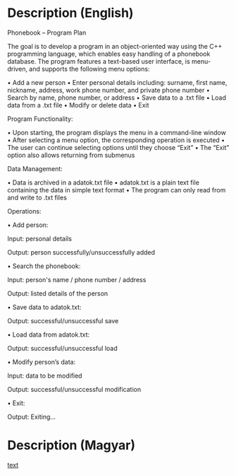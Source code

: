 # Description (English)
Phonebook – Program Plan

The goal is to develop a program in an object-oriented way using the C++ programming language, which enables easy handling of a phonebook database. The program features a text-based user interface, is menu-driven, and supports the following menu options:

• Add a new person
• Enter personal details including: surname, first name, nickname, address, work phone number, and private phone number
• Search by name, phone number, or address
• Save data to a .txt file
• Load data from a .txt file
• Modify or delete data
• Exit

Program Functionality:

• Upon starting, the program displays the menu in a command-line window
• After selecting a menu option, the corresponding operation is executed
• The user can continue selecting options until they choose “Exit”
• The “Exit” option also allows returning from submenus

Data Management:

• Data is archived in a adatok.txt file
• adatok.txt is a plain text file containing the data in simple text format
• The program can only read from and write to .txt files

Operations:

• Add person:

Input: personal details

Output: person successfully/unsuccessfully added

• Search the phonebook:

Input: person's name / phone number / address

Output: listed details of the person

• Save data to adatok.txt:

Output: successful/unsuccessful save

• Load data from adatok.txt:

Output: successful/unsuccessful load

• Modify person’s data:

Input: data to be modified

Output: successful/unsuccessful modification

• Exit:

Output: Exiting…

# Description (Magyar)

[text](../../../prog2/prog2_telefonkonyv_terv_ilugcs.pdf)